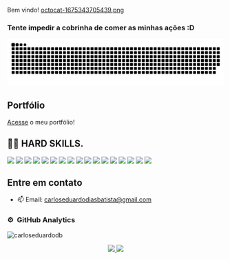 Bem vindo!
[octocat-1675343705439.png](https://raw.githubusercontent.com/carloseduardodb/carloseduardodb/master/octocat-1675343705439.png)

### Tente impedir a cobrinha de comer as minhas ações :D

![snake gif](https://github.com/carloseduardodb/carloseduardodb/blob/output/github-contribution-grid-snake.svg)

<!--
**carloseduardodb/carloseduardodb** is a ✨ _special_ ✨ repository because its `README.md` (this file) appears on your GitHub profile.
--->
## Portfólio
<a href="https://portfolio-carlos-eduardo-dias-batista.vercel.app/">Acesse</a> o meu portfólio!

##  👨‍🏫 HARD SKILLS.
<img src="https://img.shields.io/badge/C-00599C?style=for-the-badge&logo=c&logoColor=white" /> <img src="https://img.shields.io/badge/MySQL-00000F?style=for-the-badge&logo=mysql&logoColor=white" /> <img src="https://img.shields.io/badge/SQLite-07405E?style=for-the-badge&logo=sqlite&logoColor=white" /> <img src="https://img.shields.io/badge/Java-ED8B00?style=for-the-badge&logo=java&logoColor=white" /> <img src="https://img.shields.io/badge/PHP-777BB4?style=for-the-badge&logo=php&logoColor=white" /> <img src="https://img.shields.io/badge/Laravel-FF2D20?style=for-the-badge&logo=laravel&logoColor=white" /> <img src="https://img.shields.io/badge/HTML-239120?style=for-the-badge&logo=html5&logoColor=white" /> <img src="https://img.shields.io/badge/CSS-239120?style=for-the-badge&logo=css3&logoColor=white" /> <img src="https://img.shields.io/badge/Tailwind_CSS-38B2AC?style=for-the-badge&logo=tailwind-css&logoColor=white" /> <img src="https://img.shields.io/badge/Bootstrap-563D7C?style=for-the-badge&logo=bootstrap&logoColor=white" /> <img src="https://img.shields.io/badge/Sass-CC6699?style=for-the-badge&logo=sass&logoColor=white" /> <img src="https://img.shields.io/badge/React-20232A?style=for-the-badge&logo=react&logoColor=61DAFB" /> <img src="https://img.shields.io/badge/React_Native-20232A?style=for-the-badge&logo=react&logoColor=61DAFB" /> <img src="https://img.shields.io/badge/Node.js-339933?style=for-the-badge&logo=nodedotjs&logoColor=white" /> <img src="https://img.shields.io/badge/adonisjs-%23220052.svg?style=for-the-badge&logo=adonisjs&logoColor=white" /> <img src="https://img.shields.io/badge/nestjs-%23E0234E.svg?style=for-the-badge&logo=nestjs&logoColor=white" /> <img src="https://img.shields.io/badge/Next-black?style=for-the-badge&logo=next.js&logoColor=white" />

## Entre em contato 
- 📫 Email: carloseduardodiasbatista@gmail.com

### ⚙️ &nbsp;GitHub Analytics
<img src="https://komarev.com/ghpvc/?username=carloseduardodb&color=green" alt="carloseduardodb" /> 
<p align="center">
<a href="https://github.com/carloseduardodb">
  <img height="180em" src="https://github-readme-stats-eight-theta.vercel.app/api?username=carloseduardodb&show_icons=true&theme=dracula&include_all_commits=true&count_private=true/"/>
  <img height="180em" src="https://github-readme-stats-eight-theta.vercel.app/api/top-langs/?username=carloseduardodb&layout=compact&langs_count=8&theme=dracula"/>
</a>
</p>
